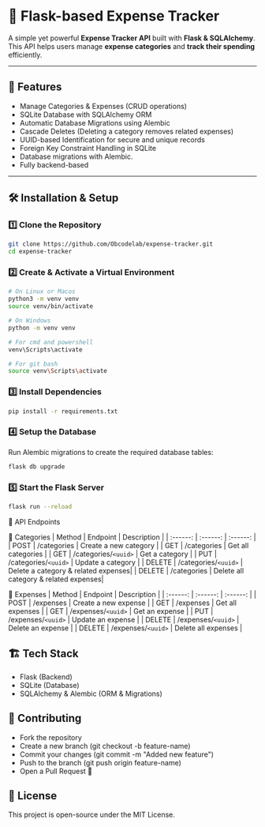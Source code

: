 # 🚀 Flask-based Expense Tracker

A simple yet powerful **Expense Tracker API** built with **Flask & SQLAlchemy**.
This API helps users manage **expense categories** and **track their spending** efficiently.

---

## 📌 Features

- Manage Categories & Expenses (CRUD operations)
- SQLite Database with SQLAlchemy ORM
- Automatic Database Migrations using Alembic
- Cascade Deletes (Deleting a category removes related expenses)
- UUID-based Identification for secure and unique records
- Foreign Key Constraint Handling in SQLite
- Database migrations with Alembic.
- Fully backend-based

---

## 🛠 Installation & Setup

### 1️⃣ Clone the Repository

```bash
git clone https://github.com/Obcodelab/expense-tracker.git
cd expense-tracker
```

### 2️⃣ Create & Activate a Virtual Environment

```bash
# On Linux or Macos
python3 -m venv venv
source venv/bin/activate
```

```bash
# On Windows
python -m venv venv

# For cmd and powershell
venv\Scripts\activate

# For git bash
source venv\Scripts\activate
```

### 3️⃣ Install Dependencies

```bash
pip install -r requirements.txt
```

### 4️⃣ Setup the Database

Run Alembic migrations to create the required database tables:

```bash
flask db upgrade
```

### 5️⃣ Start the Flask Server

```bash
flask run --reload
```

📌 API Endpoints

🔹 Categories
| Method | Endpoint | Description |
| :------: | :------: | :------: |
| POST | /categories | Create a new category |
| GET | /categories | Get all categories |
| GET | /categories/`<uuid>` | Get a category |
| PUT | /categories/`<uuid>` | Update a category |
| DELETE | /categories/`<uuid>` | Delete a category & related expenses|
| DELETE | /categories | Delete all category & related expenses|

🔹 Expenses
| Method | Endpoint | Description |
| :------: | :------: | :------: |
| POST | /expenses | Create a new expense |
| GET | /expenses | Get all expenses |
| GET | /expenses/`<uuid>` | Get an expense |
| PUT | /expenses/`<uuid>` | Update an expense |
| DELETE | /expenses/`<uuid>` | Delete an expense |
| DELETE | /expenses/`<uuid>` | Delete all expenses |

## 🏗 Tech Stack

- Flask (Backend)
- SQLite (Database)
- SQLAlchemy & Alembic (ORM & Migrations)

## 🤝 Contributing

- Fork the repository
- Create a new branch (git checkout -b feature-name)
- Commit your changes (git commit -m "Added new feature")
- Push to the branch (git push origin feature-name)
- Open a Pull Request 🎉

## 📜 License

This project is open-source under the MIT License.
